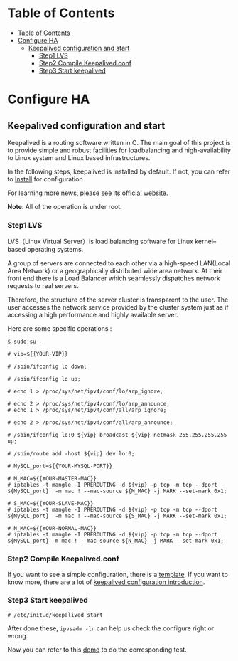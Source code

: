 Table of Contents
=================

   * [Table of Contents](#table-of-contents)
   * [Configure HA](#configure-ha)
      * [Keepalived configuration and start](#keepalived-configuration-and-start)
         * [Step1 LVS](#step1-lvs)
         * [Step2 Compile Keepalived.conf](#step2-compile-keepalivedconf)
         * [Step3 Start keepalived](#step3-start-keepalived)

# Configure HA

## Keepalived configuration and start

Keepalived is a routing software written in C. The main goal of this project is to provide simple and robust facilities for loadbalancing and high-availability to Linux system and Linux based infrastructures.

In the following steps, keepalived is installed by default. If not, you can refer to [Install](http://www.keepalived.org/doc/installing_keepalived.html) for configuration

For learning more news, please see its [official website](http://www.keepalived.org/).

**Note**: All of the operation is under root.

### Step1 LVS

LVS（Linux  Virtual Server）is load balancing software for Linux kernel–based operating systems.

A group of servers are connected to each other via a high-speed LAN(Local Area Network) or a geographically distributed wide area network. At their front end there is a Load Balancer which seamlessly dispatches network requests to real servers.

Therefore, the structure of the server cluster is transparent to the user. The user accesses the network service provided by the cluster system just as if accessing a high performance and highly available server.

Here are some specific operations :

```
$ sudo su -

# vip=${{YOUR-VIP}}

# /sbin/ifconfig lo down;

# /sbin/ifconfig lo up;

# echo 1 > /proc/sys/net/ipv4/conf/lo/arp_ignore;

# echo 2 > /proc/sys/net/ipv4/conf/lo/arp_announce;
# echo 1 > /proc/sys/net/ipv4/conf/all/arp_ignore;

# echo 2 > /proc/sys/net/ipv4/conf/all/arp_announce;

# /sbin/ifconfig lo:0 ${vip} broadcast ${vip} netmask 255.255.255.255 up;

# /sbin/route add -host ${vip} dev lo:0;

# MySQL_port=${{YOUR-MYSQL-PORT}}

# M_MAC=${{YOUR-MASTER-MAC}}
# iptables -t mangle -I PREROUTING -d ${vip} -p tcp -m tcp --dport ${MySQL_port}  -m mac ! --mac-source ${M_MAC} -j MARK --set-mark 0x1;

# S_MAC=${{YOUR-SLAVE-MAC}}
# iptables -t mangle -I PREROUTING -d ${vip} -p tcp -m tcp --dport ${MySQL_port}  -m mac ! --mac-source ${S_MAC} -j MARK --set-mark 0x1;

# N_MAC=${{YOUR-NORMAL-MAC}}
# iptables -t mangle -I PREROUTING -d ${vip} -p tcp -m tcp --dport ${MySQL_port} -m mac ! --mac-source ${N_MAC} -j MARK --set-mark 0x1;
```

### Step2 Compile Keepalived.conf

If you want to see a simple configuration, there is a [template](config/192.168.0.11_keepalived.md). If you want to know more, there are a lot of [keepalived configuration introduction](http://www.keepalived.org/doc/configuration_synopsis.html).

### Step3 Start keepalived

```
# /etc/init.d/keepalived start
```

After done these, `ipvsadm -ln` can help us check the configure right or wrong.

Now you can refer to this [demo](config_template.md) to do the corresponding test.
